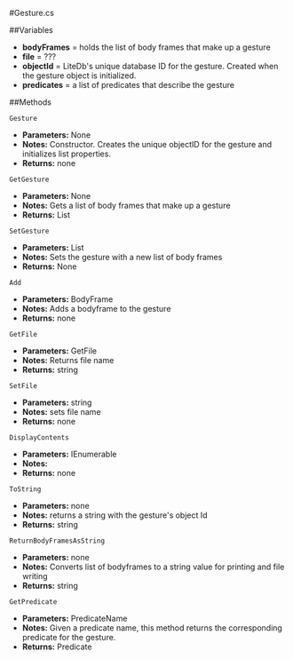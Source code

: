 #Gesture.cs

##Variables
- **bodyFrames** = holds the list of body frames that make up a gesture
- **file** = ???
- **objectId** = LiteDb's unique database ID for the gesture. Created when the gesture object is initialized.
- **predicates** = a list of predicates that describe the gesture

##Methods

```Gesture```
- **Parameters:** None
- **Notes:** Constructor. Creates the unique objectID for the gesture and initializes list properties.
- **Returns:** none

```GetGesture```
- **Parameters:** None
- **Notes:** Gets a list of body frames that make up a gesture
- **Returns:** List<BodyFrame>

```SetGesture```
- **Parameters:** List<BodyFrame>
- **Notes:** Sets the gesture with a new list of body frames
- **Returns:** None

```Add```
- **Parameters:** BodyFrame
- **Notes:** Adds a bodyframe to the gesture
- **Returns:** none

```GetFile```
- **Parameters:** GetFile
- **Notes:** Returns file name
- **Returns:** string

```SetFile```
- **Parameters:** string
- **Notes:** sets file name
- **Returns:** none

```DisplayContents```
- **Parameters:** IEnumerable
- **Notes:** 
- **Returns:** none

```ToString```
- **Parameters:** none
- **Notes:** returns a string with the gesture's object Id
- **Returns:** string

```ReturnBodyFramesAsString```
- **Parameters:** none
- **Notes:** Converts list of bodyframes to a string value for printing and file writing
- **Returns:** string

```GetPredicate```
- **Parameters:** PredicateName
- **Notes:** Given a predicate name, this method returns the corresponding predicate for the gesture. 
- **Returns:** Predicate